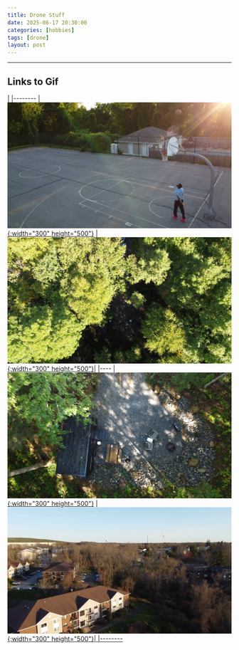 ```yaml
---
title: Drone Stuff
date: 2025-06-17 20:30:00 
categories: [hobbies]
tags: [drone]
layout: post
---
```

---
## Links to Gif 


|
|--------
| <a href="https://drive.usercontent.google.com/download?id=1qEAeZ0BwKQR6HF2Ksl03HafAytukR-Cn&export=view&authuser=0">![Over The Backboard >](../assets/img/OverTheBackboardThumbnail.webp){:width="300" height="500"}</a> | <a href=" https://drive.usercontent.google.com/download?id=16Vu7RFY5bVMiL7CMeNPeYgWy9yEdAhRR&export=view&authuser=0">![Broccoli >](../assets/img/ComingBack.webp ){:width="300" height="500"}</a>|
|----
| <a href=" https://drive.usercontent.google.com/download?id=16Vu7RFY5bVMiL7CMeNPeYgWy9yEdAhRR&export=view&authuser=0">![Bird's Eye View >](../assets/img/Birtds-Eye-ViewThumbnail.webp ){:width="300" height="500"}</a> | <a href=" https://drive.usercontent.google.com/download?id=1OffwUF_eTk72mTU9-pzGs2chtPR8PBF5&export=view&authuser=0">![Going Up >](../assets/img/GoingUpThumbnail.webp ){:width="300" height="500"}|
|--------
